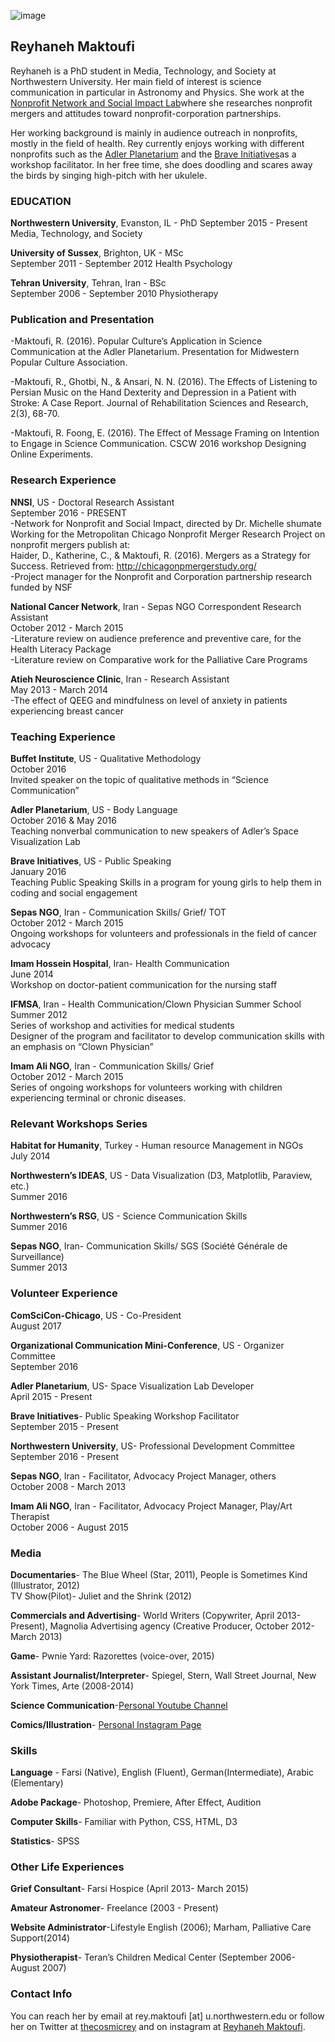 ![image](https://pbs.twimg.com/profile_images/731982661351309312/4Rvyktxj.jpg)

## Reyhaneh Maktoufi

Reyhaneh is a PhD student in Media, Technology, and Society at Northwestern University. Her main field of interest is science communication in particular in Astronomy and Physics. She work at the [Nonprofit Network and Social Impact Lab](https://nnsi.northwestern.edu/about-us/people-2/)where she researches nonprofit mergers and attitudes toward nonprofit-corporation partnerships.

Her working background is mainly in audience outreach in nonprofits, mostly in the field of health. Rey currently enjoys working with different nonprofits such as the [Adler Planetarium](http://www.adlerplanetarium.org/#0m5qPHF4VP2Hw1TA.97) and the [Brave Initiatives](https://www.braveinitiatives.com/the-brave-team.html)as a workshop facilitator. In her free time, she does doodling and scares away the birds by singing high-pitch with her ukulele.


### EDUCATION

**Northwestern University**, Evanston, IL - PhD
September  2015 - Present
Media, Technology, and Society

**University of Sussex**, Brighton, UK - MSc             	                  
September 2011 - September 2012
Health Psychology

**Tehran University**, Tehran, Iran - BSc                                     	
September 2006 - September 2010
Physiotherapy

### Publication and Presentation

-Maktoufi, R. (2016). Popular Culture’s Application in Science Communication at the Adler Planetarium. Presentation for Midwestern Popular Culture Association.

-Maktoufi, R., Ghotbi, N., & Ansari, N. N. (2016). The Effects of Listening to Persian Music on the Hand Dexterity and Depression in a Patient with Stroke: A Case Report. Journal of Rehabilitation Sciences and Research, 2(3), 68-70.

-Maktoufi, R. Foong, E. (2016). The Effect of Message Framing on Intention to Engage in Science Communication. CSCW 2016 workshop Designing Online Experiments.

### Research Experience

**NNSI**, US - Doctoral Research Assistant<br>
September 2016 - PRESENT<br>
-Network for Nonprofit and Social Impact, directed by Dr. Michelle shumate<br> 
Working for the Metropolitan Chicago Nonprofit Merger Research Project on nonprofit mergers publish at:<br>
Haider, D., Katherine, C., & Maktoufi, R. (2016). Mergers as a Strategy for Success. Retrieved from: http://chicagonpmergerstudy.org/<br>
-Project manager for the Nonprofit and Corporation partnership research funded by NSF<br>

**National Cancer Network**, Iran - Sepas NGO Correspondent Research Assistant<br>
October 2012 - March 2015<br>
-Literature review on audience preference and preventive care, for the Health Literacy Package <br>
-Literature review on Comparative work for the Palliative Care Programs <br>

**Atieh Neuroscience Clinic**, Iran - Research Assistant<br>
May 2013 - March 2014<br>
-The effect of QEEG and mindfulness on level of anxiety in patients experiencing breast cancer<br>

### Teaching Experience

**Buffet Institute**, US - Qualitative Methodology<br>
October 2016 <br>
Invited speaker on the topic of qualitative methods in “Science Communication”<br>

**Adler Planetarium**, US - Body Language<br>
October 2016 & May 2016<br>
Teaching nonverbal communication to new speakers of Adler’s Space Visualization Lab<br>

**Brave Initiatives**, US - Public Speaking<br>
January 2016<br>
Teaching Public Speaking Skills in a program for young girls to help them in coding and social engagement<br>

**Sepas NGO**, Iran - Communication Skills/ Grief/ TOT<br>
October 2012 - March 2015<br>
Ongoing workshops for volunteers and professionals in the field of cancer advocacy <br>

**Imam Hossein Hospital**, Iran- Health Communication<br>
June 2014<br>
Workshop on doctor-patient communication for the nursing staff<br>

**IFMSA**, Iran - Health Communication/Clown Physician Summer School<br>
Summer 2012<br>
Series of workshop and activities for medical students<br>
Designer of the program and facilitator to develop communication skills with an emphasis on “Clown Physician” <br>

**Imam Ali NGO**, Iran - Communication Skills/ Grief<br>
October 2012 - March 2015<br>
Series of ongoing workshops for volunteers working with children experiencing terminal or chronic diseases.<br>

### Relevant Workshops Series

**Habitat for Humanity**, Turkey - Human resource Management in NGOs<br>
July 2014<br>

**Northwestern’s IDEAS**, US - Data Visualization (D3, Matplotlib, Paraview, etc.)<br>
Summer 2016<br>

**Northwestern’s RSG**, US - Science Communication Skills<br>
Summer 2016<br>

**Sepas NGO**, Iran- Communication Skills/ SGS (Société Générale de Surveillance)<br>
Summer 2013<br>

### Volunteer Experience

**ComSciCon-Chicago**, US - Co-President<br>
August 2017<br>

**Organizational Communication Mini-Conference**, US - Organizer Committee<br>
September 2016<br>

**Adler Planetarium**, US- Space Visualization Lab Developer<br>
April 2015 - Present<br>

**Brave Initiatives**- Public Speaking Workshop Facilitator<br>
September 2015 - Present<br>

**Northwestern University**, US-  Professional Development Committee <br>
September 2016 - Present<br>

**Sepas NGO**, Iran - Facilitator, Advocacy Project Manager, others<br>
October 2008 - March 2013<br>

**Imam Ali NGO**, Iran - Facilitator, Advocacy Project Manager, Play/Art Therapist<br>
October 2006 - August 2015<br>

### Media

**Documentaries**- The Blue Wheel (Star, 2011), People is Sometimes Kind (Illustrator, 2012)<br>
TV Show(Pilot)- Juliet and the Shrink (2012)<br>

**Commercials and Advertising**-  World Writers (Copywriter, April 2013- Present), Magnolia Advertising agency (Creative Producer, October 2012- March 2013)<br>

**Game**- Pwnie Yard: Razorettes (voice-over, 2015)<br>

**Assistant Journalist/Interpreter**- Spiegel, Stern, Wall Street Journal, New York Times, Arte (2008-2014)<br>

**Science Communication**-[Personal Youtube Channel](https://www.youtube.com/user/reyhanehmak)<br>

**Comics/Illustration**- [Personal Instagram Page ](https://www.instagram.com/reyhanehmc/)<br>


### Skills

**Language** - Farsi (Native), English (Fluent), German(Intermediate), Arabic (Elementary)<br>

**Adobe Package**- Photoshop, Premiere, After Effect, Audition<br>

**Computer Skills**- Familiar with Python, CSS, HTML, D3<br>

**Statistics**- SPSS <br>

### Other Life Experiences

**Grief Consultant**- Farsi Hospice (April 2013- March 2015)<br>

**Amateur Astronomer**- Freelance (2003 - Present)<br>

**Website Administrator**-Lifestyle English (2006); Marham, Palliative Care Support(2014)<br>

**Physiotherapist**- Teran’s Children Medical Center (September 2006- August 2007)<br>

### Contact Info
You can reach her by email at rey.maktoufi [at] u.northwestern.edu or follow her on Twitter at [thecosmicrey](https://twitter.com/thecosmicrey) and on instagram at [Reyhaneh Maktoufi](https://www.instagram.com/reyhanehmc/).


